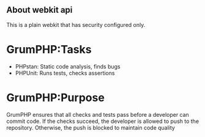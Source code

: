## About webkit api

This is a plain webkit that has security configured only.

# GrumPHP:Tasks
- PHPstan: Static code analysis, finds bugs
- PHPUnit: Runs tests, checks assertions

# GrumPHP:Purpose
<p>GrumPHP ensures that all checks and tests pass before a developer can commit code. If the checks succeed, the developer is allowed to push to the repository. Otherwise, the push is blocked to maintain code quality</p>
